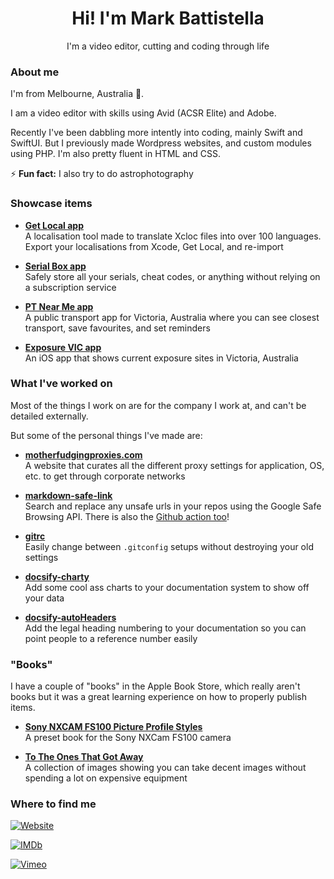 <div align="center">

# Hi! I'm Mark Battistella

I'm a video editor, cutting and coding through life

</div>

### About me

I'm from Melbourne, Australia 🦘.

I am a video editor with skills using Avid (ACSR Elite) and Adobe.

Recently I've been dabbling more intently into coding, mainly Swift and SwiftUI. But I previously made Wordpress websites, and custom modules using PHP. I'm also pretty fluent in HTML and CSS.

:zap: **Fun fact:** I also try to do astrophotography

### Showcase items

- [**Get Local app**](https://apple.co/3s4w0Xr)<br>A localisation tool made to translate Xcloc files into over 100 languages. Export your localisations from Xcode, Get Local, and re-import

- [**Serial Box app**](https://apple.co/3giwxCq)<br>Safely store all your serials, cheat codes, or anything without relying on a subscription service

- [**PT Near Me app**](https://apple.co/3Tfp05J)<br>A public transport app for Victoria, Australia where you can see closest transport, save favourites, and set reminders

- [**Exposure VIC app**](https://github.com/markbattistella/exposure-vic)<br>An iOS app that shows current exposure sites in Victoria, Australia

### What I've worked on

Most of the things I work on are for the company I work at, and can't be detailed externally.

But some of the personal things I've made are:

- [**motherfudgingproxies.com**](https://motherfudgingproxies.com/)<br>A website that curates all the different proxy settings for application, OS, etc. to get through corporate networks

- [**markdown-safe-link**](https://markbattistella.github.io/markdown-safe-link-docs/)<br>Search and replace any unsafe urls in your repos using the Google Safe Browsing API. There is also the [Github action too](https://github.com/marketplace/actions/markdown-safe-link-action)!

- [**gitrc**](https://github.com/markbattistella/gitrc)<br>Easily change between `.gitconfig` setups without destroying your old settings

- [**docsify-charty**](https://charty.docsify.markbattistella.com)<br>Add some cool ass charts to your documentation system to show off your data

- [**docsify-autoHeaders**](https://autoheader.docsify.markbattistella.com)<br>Add the legal heading numbering to your documentation so you can point people to a reference number easily

### "Books"

I have a couple of "books" in the Apple Book Store, which really aren't books but it was a great learning experience on how to properly publish items.

- [**Sony NXCAM FS100 Picture Profile Styles**](https://books.apple.com/us/book/sony-nxcam-fs100-picture-profile-styles/id1028776054)<br>A preset book for the Sony NXCam FS100 camera

- [**To The Ones That Got Away**](https://books.apple.com/us/book/to-the-ones-that-got-away/id1028779304)<br>A collection of images showing you can take decent images without spending a lot on expensive equipment

### Where to find me

[![Website](https://img.shields.io/badge/website-markbattistella.com-0076D6?style=for-the-badge&logo=internetexplorer)](https://markbattistella.com)

[![IMDb](https://img.shields.io/badge/IMDb-Mark%20Battistella-F5C518?style=for-the-badge&logo=imdb)](https://www.imdb.com/name/nm6546525)

[![Vimeo](https://img.shields.io/badge/Vimeo-@markbattistella-1AB7EA?style=for-the-badge&logo=vimeo)](https://vimeo.com/markbattistella)
